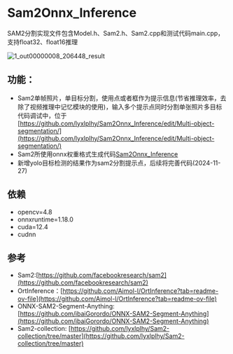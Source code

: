 # Sam2Onnx_Inference
SAM2分割实现文件包含Model.h、Sam2.h、Sam2.cpp和测试代码main.cpp，支持float32、float16推理

![1_out00000008_206448_result](https://github.com/user-attachments/assets/05bee99a-06c6-4ecc-a1f3-d78f4f81ad26)


## 功能：
  * Sam2单帧照片，单目标分割，使用点或者框作为提示信息(节省推理效率，去除了视频推理中记忆模块的使用)，输入多个提示点同时分割单张照片多目标代码调试中，位于 [https://github.com/lyxlplhy/Sam2Onnx_Inference/edit/Multi-object-segmentation/](https://github.com/lyxlplhy/Sam2Onnx_Inference/edit/Multi-object-segmentation/)
  * Sam2所使用onnx权重格式生成代码[Sam2Onnx_Inference](https://github.com/lyxlplhy/Sam2-collection?tab=readme-ov-file#onnx%E5%AF%BC%E5%87%BA)
  * 新增yolo目标检测的结果作为sam2分割提示点，后续将完善代码(2024-11-27)

## 依赖
  * opencv=4.8
  * onnxruntime=1.18.0
  * cuda=12.4
  * cudnn

## 参考
  * Sam2:[https://github.com/facebookresearch/sam2](https://github.com/facebookresearch/sam2)
  * OrtInference：[https://github.com/Aimol-l/OrtInference?tab=readme-ov-file](https://github.com/Aimol-l/OrtInference?tab=readme-ov-file)
  * ONNX-SAM2-Segment-Anything:[https://github.com/ibaiGorordo/ONNX-SAM2-Segment-Anything](https://github.com/ibaiGorordo/ONNX-SAM2-Segment-Anything)
  * Sam2-collection: [https://github.com/lyxlplhy/Sam2-collection/tree/master](https://github.com/lyxlplhy/Sam2-collection/tree/master)

